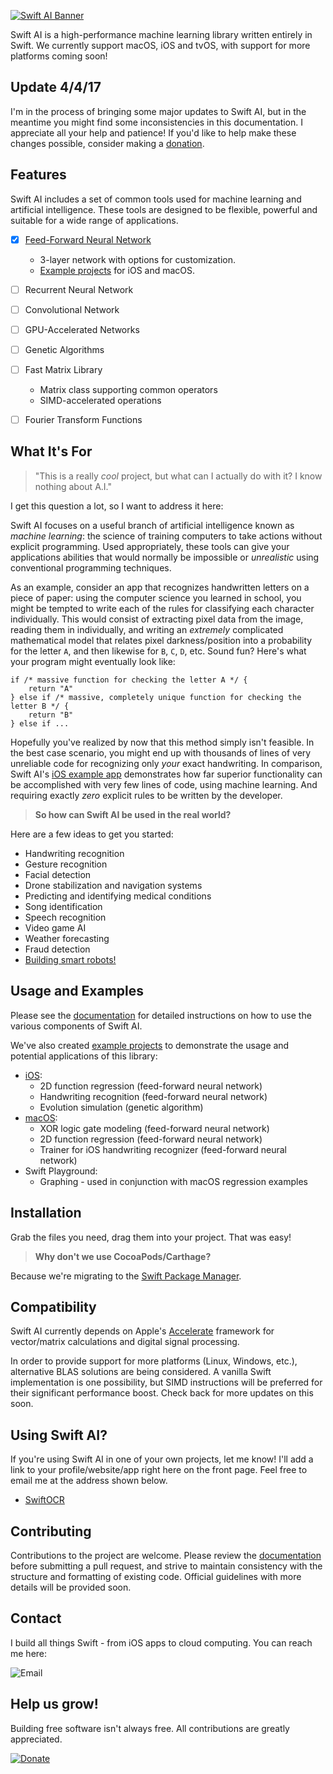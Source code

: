 [![Swift AI Banner](https://github.com/Swift-AI/Swift-AI/blob/master/SiteAssets/Banner.png?raw=true)](https://github.com/Swift-AI/Swift-AI#help-us-grow)

Swift AI is a high-performance machine learning library written entirely in Swift.
We currently support macOS, iOS and tvOS, with support for more platforms coming soon!

## Update 4/4/17
I'm in the process of bringing some major updates to Swift AI, but in the meantime you might find some inconsistencies in this documentation. I appreciate all your help and patience! If you'd like to help make these changes possible, consider making a [donation](https://github.com/Swift-AI/Swift-AI#help-us-grow).


## Features
Swift AI includes a set of common tools used for machine learning and artificial intelligence. These tools are designed to be flexible, powerful and suitable for a wide range of applications.

- [x] [Feed-Forward Neural Network](https://github.com/Swift-AI/NeuralNet)
    * 3-layer network with options for customization.
    * [Example projects](https://github.com/Swift-AI/Swift-AI/blob/master/Documentation/Examples.md) for iOS and macOS.
- [ ] Recurrent Neural Network
- [ ] Convolutional Network
- [ ] GPU-Accelerated Networks
- [ ] Genetic Algorithms
- [ ] Fast Matrix Library
    * Matrix class supporting common operators
    * SIMD-accelerated operations
- [ ] Fourier Transform Functions


## What It's For

> "This is a really *cool* project, but what can I actually do with it? I know nothing about A.I."

I get this question a lot, so I want to address it here:

Swift AI focuses on a useful branch of artificial intelligence known as *machine learning*: the science of training computers to take actions without explicit programming. Used appropriately, these tools can give your applications abilities that would normally be impossible or *unrealistic* using conventional programming techniques.

As an example, consider an app that recognizes handwritten letters on a piece of paper: using the computer science you learned in school, you might be tempted to write each of the rules for classifying each character individually. This would consist of extracting pixel data from the image, reading them in individually, and writing an *extremely* complicated mathematical model that relates pixel darkness/position into a probability for the letter `A`, and then likewise for `B`, `C`, `D`, etc. Sound fun? Here's what your program might eventually look like:

```
if /* massive function for checking the letter A */ {
    return "A"
} else if /* massive, completely unique function for checking the letter B */ { 
    return "B"
} else if ...
```

Hopefully you've realized by now that this method simply isn't feasible. In the best case scenario, you might end up with thousands of lines of very unreliable code for recognizing only *your* exact handwriting. In comparison, Swift AI's [iOS example app](https://github.com/Swift-AI/Swift-AI/tree/master/Documentation/Examples.md#ios) demonstrates how far superior functionality can be accomplished with very few lines of code, using machine learning. And requiring exactly *zero* explicit rules to be written by the developer.

>**So how can Swift AI be used in the real world?**

Here are a few ideas to get you started:
- Handwriting recognition
- Gesture recognition
- Facial detection
- Drone stabilization and navigation systems
- Predicting and identifying medical conditions
- Song identification
- Speech recognition
- Video game AI
- Weather forecasting
- Fraud detection
- [Building smart robots!](https://www.youtube.com/watch?v=99DOwLcbKl8)


## Usage and Examples

Please see the [documentation](https://github.com/Swift-AI/Swift-AI/tree/master/Documentation) for detailed instructions on how to use the various components of Swift AI.

We've also created [example projects](https://github.com/Swift-AI/Swift-AI/tree/master/Documentation/Examples.md) to demonstrate the usage and potential applications of this library:
- [iOS](https://github.com/Swift-AI/Swift-AI/tree/master/Documentation/Examples.md#ios):
    * 2D function regression (feed-forward neural network)
    * Handwriting recognition (feed-forward neural network)
    * Evolution simulation (genetic algorithm)
- [macOS](https://github.com/Swift-AI/Swift-AI/tree/master/Documentation/Examples.md#macos):
    * XOR logic gate modeling (feed-forward neural network)
    * 2D function regression (feed-forward neural network)
    * Trainer for iOS handwriting recognizer (feed-forward neural network)
- Swift Playground:
    * Graphing - used in conjunction with macOS regression examples


## Installation
Grab the files you need, drag them into your project. That was easy!

>**Why don't we use CocoaPods/Carthage?**

Because we're migrating to the [Swift Package Manager](https://swift.org/package-manager/).

## Compatibility
Swift AI currently depends on Apple's [Accelerate](https://developer.apple.com/library/mac/documentation/Accelerate/Reference/AccelerateFWRef/) framework for vector/matrix calculations and digital signal processing.

In order to provide support for more platforms (Linux, Windows, etc.), alternative BLAS solutions are being considered. A vanilla Swift implementation is one possibility, but SIMD instructions will be preferred for their significant performance boost. Check back for more updates on this soon.

## Using Swift AI?
If you're using Swift AI in one of your own projects, let me know! I'll add a link to your profile/website/app right here on the front page. Feel free to email me at the address shown below.

- [SwiftOCR](https://github.com/garnele007/SwiftOCR)

## Contributing
Contributions to the project are welcome. Please review the [documentation](https://github.com/Swift-AI/Swift-AI/tree/master/Documentation) before submitting a pull request, and strive to maintain consistency with the structure and formatting of existing code. Official guidelines with more details will be provided soon.

## Contact
I build all things Swift - from iOS apps to cloud computing. You can reach me here:

![Email](https://github.com/Swift-AI/Swift-AI/blob/master/SiteAssets/Email.png?raw=true)

## Help us grow!
Building free software isn't always free. All contributions are greatly appreciated.

[![Donate](https://github.com/Swift-AI/Swift-AI/blob/master/SiteAssets/DonateButton.png?raw=true)](https://www.paypal.com/cgi-bin/webscr?cmd=_donations&business=3FCBZ7MXZJFG2&lc=US&item_name=Swift%20AI&currency_code=USD&bn=PP%2dDonationsBF%3aDonateButton%2epng%3fraw%3dtrue%3aNonHosted)


